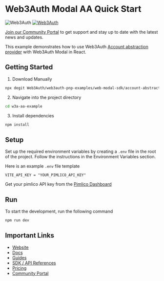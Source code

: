 # Web3Auth Modal AA Quick Start 
![Web3Auth](https://img.shields.io/badge/Web3Auth-SDK-blue)
[![Web3Auth](https://img.shields.io/badge/Web3Auth-Community-cyan)](https://community.web3auth.io)

[Join our Community Portal](https://community.web3auth.io/) to get support and stay up to date with the latest news and updates.

This example demonstrates how to use Web3Auth [Account abstraction provider](https://www.npmjs.com/package/@web3auth/account-abstraction-provider) with Web3Auth Modal in React.

## Getting Started

1. Download Manually

```bash
npx degit Web3Auth/web3auth-pnp-examples/web-modal-sdk/account-abstraction/aa-modal-quick-start w3a-aa-example
```

2. Navigate into the project directory

```bash
cd w3a-aa-example
```

3. Install dependencies
```bash
npm install
```

## Setup
Set up the required environment variables by creating a `.env` file in the root of the project. Follow the instructions in the Environment Variables section.

Here is an example `.env` file template

```
VITE_API_KEY = "YOUR_PIMLICO_API_KEY"
```
Get your pimlico API key from the [Pimlico Dashboard](https://dashboard.pimlico.io/)

## Run 
To start the development, run the following command
```bash
npm run dev
```
## Important Links

- [Website](https://web3auth.io)
- [Docs](https://web3auth.io/docs)
- [Guides](https://web3auth.io/docs/guides)
- [SDK / API References](https://web3auth.io/docs/sdk)
- [Pricing](https://web3auth.io/pricing.html)
- [Community Portal](https://community.web3auth.io)
